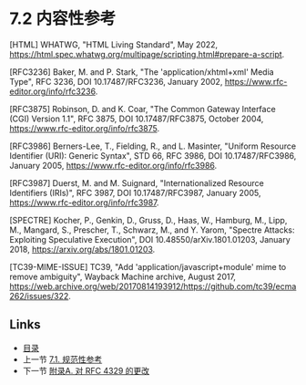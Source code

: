 # 7.2 内容性参考

[HTML] WHATWG, "HTML Living Standard", May 2022, <https://html.spec.whatwg.org/multipage/scripting.html#prepare-a-script>.

[RFC3236] Baker, M. and P. Stark, "The 'application/xhtml+xml' Media Type", RFC 3236, DOI 10.17487/RFC3236, January 2002, <https://www.rfc-editor.org/info/rfc3236>.

[RFC3875] Robinson, D. and K. Coar, "The Common Gateway Interface (CGI) Version 1.1", RFC 3875, DOI 10.17487/RFC3875, October 2004, <https://www.rfc-editor.org/info/rfc3875>.

[RFC3986] Berners-Lee, T., Fielding, R., and L. Masinter, "Uniform Resource Identifier (URI): Generic Syntax", STD 66, RFC 3986, DOI 10.17487/RFC3986, January 2005, <https://www.rfc-editor.org/info/rfc3986>.

[RFC3987] Duerst, M. and M. Suignard, "Internationalized Resource Identifiers (IRIs)", RFC 3987, DOI 10.17487/RFC3987, January 2005, <https://www.rfc-editor.org/info/rfc3987>.

[SPECTRE] Kocher, P., Genkin, D., Gruss, D., Haas, W., Hamburg, M., Lipp, M., Mangard, S., Prescher, T., Schwarz, M., and Y. Yarom, "Spectre Attacks: Exploiting Speculative Execution", DOI 10.48550/arXiv.1801.01203, January 2018, <https://arxiv.org/abs/1801.01203>.

[TC39-MIME-ISSUE] TC39, "Add 'application/javascript+module' mime to remove ambiguity", Wayback Machine archive, August 2017, <https://web.archive.org/web/20170814193912/https://github.com/tc39/ecma262/issues/322>.

## Links

* [目录](../SUMMARY.md)
* 上一节 [7.1. 规范性参考](../Section7/7.1.md)
* 下一节 [附录A. 对 RFC 4329 的更改](../AppendixA/Changes-from-RFC-4329.md)